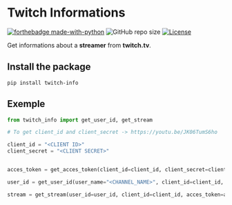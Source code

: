 # Twitch Informations

[![forthebadge made-with-python](http://ForTheBadge.com/images/badges/made-with-python.svg)](https://www.python.org/)
![GitHub repo size](https://img.shields.io/github/repo-size/feytus/twitch-info?style=for-the-badge&logo=appveyor)
[![License](https://img.shields.io/github/license/feytus/twitch-info?style=for-the-badge)](https://github.com/feytus/twitch-info/blob/master/LICENSE)

Get informations about a **streamer** from **twitch.tv**.

## Install the package

``pip install twitch-info``

## Exemple

```python
from twitch_info import get_user_id, get_stream

# To get client_id and client_secret -> https://youtu.be/JK06TumS6ho

client_id = "<CLIENT ID>"
client_secret = "<CLIENT SECRET>" 


acces_token = get_acces_token(client_id=client_id, client_secret=client_secret)

user_id = get_user_id(user_name="<CHANNEL_NAME>", client_id=client_id, acces_token=acces_token)

stream = get_stream(user_id=user_id, client_id=client_id, acces_token=acces_token)
```